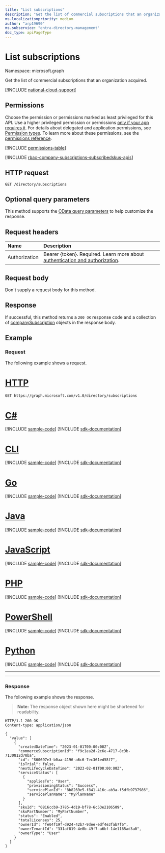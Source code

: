 ```yaml
---
title: "List subscriptions"
description: "Get the list of commercial subscriptions that an organization acquired."
ms.localizationpriority: medium
author: "arp19690"
ms.subservice: "entra-directory-management"
doc_type: apiPageType
---
```


# List subscriptions

Namespace: microsoft.graph

Get the list of commercial subscriptions that an organization acquired.

[!INCLUDE [national-cloud-support](../../includes/all-clouds.md)]

## Permissions

Choose the permission or permissions marked as least privileged for this API. Use a higher privileged permission or permissions [only if your app requires it](/graph/permissions-overview#best-practices-for-using-microsoft-graph-permissions). For details about delegated and application permissions, see [Permission types](/graph/permissions-overview#permission-types). To learn more about these permissions, see the [permissions reference](/graph/permissions-reference).

<!-- { "blockType": "permissions", "name": "directory_list_subscriptions" } -->

[!INCLUDE [permissions-table](../includes/permissions/directory-list-subscriptions-permissions.md)]

[!INCLUDE [rbac-company-subscriptions-subscribedskus-apis](../includes/rbac-for-apis/rbac-company-subscriptions-subscribedskus-apis.md)]

## HTTP request

<!-- { "blockType": "ignored" } -->

```http
GET /directory/subscriptions
```

## Optional query parameters

This method supports the [OData query parameters](/graph/query-parameters) to help customize the response.

## Request headers

| Name          | Description                                                                                               |
| :------------ | :-------------------------------------------------------------------------------------------------------- |
| Authorization | Bearer {token}. Required. Learn more about [authentication and authorization](/graph/auth/auth-concepts). |

## Request body

Don't supply a request body for this method.

## Response

If successful, this method returns a `200 OK` response code and a collection of [companySubscription](../resources/companysubscription.md) objects in the response body.

## Example

### Request

The following example shows a request.

# [HTTP](#tab/http)
<!-- {
  "blockType": "request",
  "name": "list_companySubscriptions"
}-->

```msgraph-interactive
GET https://graph.microsoft.com/v1.0/directory/subscriptions
```

# [C#](#tab/csharp)
[!INCLUDE [sample-code](../includes/snippets/csharp/list-companysubscriptions-csharp-snippets.md)]
[!INCLUDE [sdk-documentation](../includes/snippets/snippets-sdk-documentation-link.md)]

# [CLI](#tab/cli)
[!INCLUDE [sample-code](../includes/snippets/cli/list-companysubscriptions-cli-snippets.md)]
[!INCLUDE [sdk-documentation](../includes/snippets/snippets-sdk-documentation-link.md)]

# [Go](#tab/go)
[!INCLUDE [sample-code](../includes/snippets/go/list-companysubscriptions-go-snippets.md)]
[!INCLUDE [sdk-documentation](../includes/snippets/snippets-sdk-documentation-link.md)]

# [Java](#tab/java)
[!INCLUDE [sample-code](../includes/snippets/java/list-companysubscriptions-java-snippets.md)]
[!INCLUDE [sdk-documentation](../includes/snippets/snippets-sdk-documentation-link.md)]

# [JavaScript](#tab/javascript)
[!INCLUDE [sample-code](../includes/snippets/javascript/list-companysubscriptions-javascript-snippets.md)]
[!INCLUDE [sdk-documentation](../includes/snippets/snippets-sdk-documentation-link.md)]

# [PHP](#tab/php)
[!INCLUDE [sample-code](../includes/snippets/php/list-companysubscriptions-php-snippets.md)]
[!INCLUDE [sdk-documentation](../includes/snippets/snippets-sdk-documentation-link.md)]

# [PowerShell](#tab/powershell)
[!INCLUDE [sample-code](../includes/snippets/powershell/list-companysubscriptions-powershell-snippets.md)]
[!INCLUDE [sdk-documentation](../includes/snippets/snippets-sdk-documentation-link.md)]

# [Python](#tab/python)
[!INCLUDE [sample-code](../includes/snippets/python/list-companysubscriptions-python-snippets.md)]
[!INCLUDE [sdk-documentation](../includes/snippets/snippets-sdk-documentation-link.md)]

---

---

### Response

The following example shows the response.

> **Note:** The response object shown here might be shortened for readability.

<!-- {
  "blockType": "response",
  "truncated": true,
  "@odata.type": "Collection(microsoft.graph.companySubscription)"
} -->

```http
HTTP/1.1 200 OK
Content-type: application/json

{
  "value": [
    {
      "createdDateTime": "2023-01-01T00:00:00Z",
      "commerceSubscriptionId": "f9c1ea2d-2c6e-4717-8c3b-7130812d70ba",
      "id": "860697e3-b0aa-4196-a6c6-7ec361ed58f7",
      "isTrial": false,
      "nextLifecycleDateTime": "2023-02-01T00:00:00Z",
      "serviceStatus": [
        {
          "appliesTo": "User",
          "provisioningStatus": "Success",
          "servicePlanId": "8b8269e5-f841-416c-ab3a-f5dfb9737986",
          "servicePlanName": "MyPlanName"
        }
      ],
      "skuId": "0816ccb9-3785-4d19-bf78-6c53e2106509",
      "skuPartNumber": "MyPartNumber",
      "status": "Enabled",
      "totalLicenses": 25,
      "ownerId": "fe04f19f-d924-42b7-9dee-edf4e3fab7f6",
      "ownerTenantId": "331af819-4e0b-49f7-a6bf-14e1165ad3a0",
      "ownerType": "User"
    }
  ]
}
```
